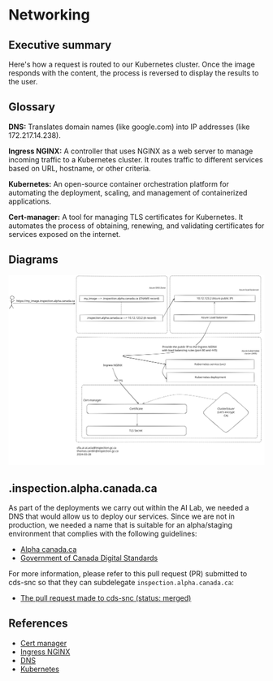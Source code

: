 # Networking

## Executive summary

Here's how a request is routed to our Kubernetes cluster. Once the
image responds with the content, the process is reversed to display
the results to the user.

## Glossary

**DNS:** Translates domain names (like google.com)
into IP addresses (like 172.217.14.238).

**Ingress NGINX:** A controller that uses NGINX as a web server
to manage incoming traffic to a Kubernetes cluster.
It routes traffic to different services based on URL,
hostname, or other criteria.

**Kubernetes:** An open-source container orchestration platform
for automating the deployment, scaling,
and management of containerized applications.

**Cert-manager:** A tool for managing TLS certificates for Kubernetes.
It automates the process of obtaining, renewing, and validating
certificates for services exposed on the internet.

## Diagrams

![Request](img/request.svg)

## .inspection.alpha.canada.ca

As part of the deployments we carry out within the AI Lab, we needed a DNS
that would allow us to deploy our services. Since we are not in production, we
needed a name that is suitable for an alpha/staging environment that
complies with the following guidelines:

- [Alpha canada.ca](https://alpha.canada.ca/en/instructions.html)
- [Government of Canada Digital Standards](
https://www.canada.ca/en/government/system/digital-government/government-canada-digital-standards.html)

For more information, please refer to this pull request (PR) submitted to
cds-snc so that they can subdelegate `inspection.alpha.canada.ca`:

- [The pull request made to cds-snc (status: merged)](
https://github.com/cds-snc/dns/pull/370)

## References

- [Cert manager](https://cert-manager.io/)
- [Ingress NGINX](https://github.com/kubernetes/ingress-nginx)
- [DNS](https://www.fortinet.com/resources/cyberglossary/what-is-dns)
- [Kubernetes](https://kubernetes.io/)
